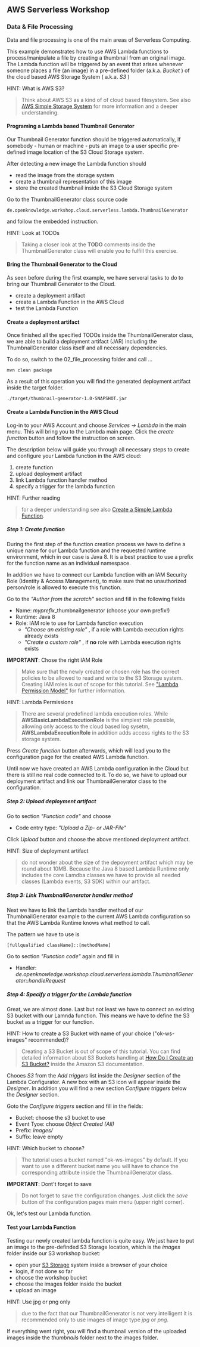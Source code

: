 ## AWS Serverless Workshop
### Data & File  Processing 

Data and file processing is one of the main areas of Serverless Computing. 

This example demonstrates how to use AWS Lambda functions to process/manipulate a file by creating a thumbnail from an original image. The Lambda function will be triggered by an event that arises whenever someone places a file (an image) in a pre-defined 
folder (a.k.a. *Bucket* ) of the cloud based AWS Storage System ( 
a.k.a. *S3* )

HINT: What is AWS S3?
> Think about AWS S3 as a kind of of cloud based filesystem. See also 
[AWS Simple Storage System](https://aws.amazon.com/s3/) for more information and a deeper understanding.  

#### Programing a Lambda based Thumbnail Generator

Our Thumbnail Generator function should be triggered automatically, if somebody - human or machine - puts an image to a user specific pre-defined image location of the S3 Cloud Storage system. 

After detecting a new image the Lambda function should 

* read the image from the storage system
* create a thumbnail representation of this image
* store the created thumbnail inside the S3 Cloud Storage system    

Go to the ThumbnailGenerator class source code 

    de.openknowledge.workshop.cloud.serverless.lambda.ThumbnailGenerator
    
and follow the embedded instruction. 

HINT: Look at TODOs 
> Taking a closer look at the **TODO** comments inside the ThumbnailGenerator class will enable you to fulfill this exercise.  

#### Bring the Thumbnail Generator to the Cloud 

As seen before during the first example, we have serveral tasks to do to bring 
our Thumbnail Generator to the Cloud. 

* create a deployment artifact 
* create a Lambda Function in the AWS Cloud 
* test the Lambda Function

#### Create a deployment artifact

Once finished all the specified TODOs inside the ThumbnailGenerator class, we are able to build a deployment artifact (JAR) including the ThumbnailGenerator class itself and all necessary dependencies. 

To do so, switch to the 02\_file\_processing folder and call ... 

    mvn clean package 
  
As a result of this operation you will find the generated deployment artifact inside the target folder. 

    ./target/thumbnail-generator-1.0-SNAPSHOT.jar
    
#### Create a Lambda Function in the AWS Cloud   

Log-in to your AWS Account and choose *Services -> Lambda* in the main menu. This will bring you to the Lambda main page. Click the *create function* button and follow the instruction on screen.

The description below will guide you through all necessary steps to create and configure your Lambda function in the AWS cloud: 

1. create function 
2. upload deployment artifact
3. link Lambda function handler method
4. specify a trigger for the lambda function

HINT: Further reading
> for a deeper understanding see also [Create a Simple Lambda Function](https://docs.aws.amazon.com/lambda/latest/dg/get-started-create-function.html).

##### Step 1: Create function 

During the first step of the function creation process we have to define a unique name for our Lambda function  and the requested runtime environment, which in our case is Java 8. It is a best practice to use a prefix for the function name as an individual namespace. 
 
In addition we have to connect our Lambda function with an IAM Security Role 
(Identity & Access Management), to make sure that no unauthorized person/role is allowed to execute this function.    

Go to the  *"Author from the scratch"* section and fill in the following fields

* Name: *myprefix*\_thumbnailgenerator (choose your own prefix!)
* Runtime: Java 8
* Role: IAM role to use for Lambda function execution 
   * *"Choose an existing role"* , if a role with Lambda execution rights already exists  
   * *"Create a custom role"* , if **no** role with Lambda execution rights exists
 
**IMPORTANT**: Chose the right IAM Role
> Make sure that the newly created or chosen role has the correct policies to be allowed to read and write to the S3 Storage system. Creating IAM roles is out of scope for this tutorial. See ["Lambda Permission Model"](https://docs.aws.amazon.com/lambda/latest/dg/intro-permission-model.html) for further information.   

HINT: Lambda Permissions
> There are several predefined lambda execution roles. While **AWSBasicLambdaExecutionRole** is the simplest role possible, allowing only access to the cloud based log sysetm, **AWSLambdaExecutionRole** in addition adds access rights to the S3 storage system.
 
Press *Create function* button afterwards, which will lead you to the configuration page for the created AWS Lambda function. 

Until now we have created an AWS Lambda configuration in the Cloud but there is still no real code connected to it. To do so, we have to upload our deployment artifact and link our ThumbnailGenerator class to the configuration.

##### Step 2: Upload deployment artifact 

Go to section *"Function code"* and choose 

* Code entry type: *"Upload a Zip- or JAR-File"*

Click *Upload* button and choose the above mentioned deployment artifact.  

HINT: Size of deployment artifact 
> do not wonder about the size of the depoyment artifact which may be round about 10MB. Because the Java 8 based Lambda Runtime only includes the core Lamdba classes we have to provide all needed classes (Lambda events, S3 SDK) within our artifact.  

##### Step 3: Link ThumbnailGenerator handler method 

Next we have to link the Lambda handler method of our ThumbnailGenerator example to the current AWS Lambda configuration so that the AWS Lambda Runtime knows what method to call.

The pattern we have to use is 

    [fullqualified className]::[methodName]
    
Go to section *"Function code"* again and fill in  
 
 * Handler: *de.openknowledge.workshop.cloud.serverless.lambda.ThumbnailGenerator::handleRequest*   


##### Step 4: Specify a trigger for the Lambda function

Great, we are almost done. Last but not least we have to connect an existing S3 bucket with our Lamnda function. 
This means we have to define the S3 bucket as a trigger for our function.   

HINT: How to create a S3 Bucket with name of your choice ("ok-ws-images" recommended)?
> Creating a S3 Bucket is out of scope of this tutorial. You can find detailed information about S3 Buckets handling at [How Do I Create an S3 Bucket?](https://docs.aws.amazon.com/AmazonS3/latest/user-guide/create-bucket.html) inside the Amazon S3 documentation.

Chooes *S3* from the *Add triggers* list inside the *Designer* section of the Lambda Configurator. A new box with an S3 icon will appear inside the *Designer*. In addition you will find a new section *Configure triggers* below the *Designer* section. 

Goto the *Configure triggers* section and fill in the fields: 

* Bucket: choose the s3 bucket to use
* Event Tyoe: choose *Object Created (All)* 
* Prefix: *images/*
* Suffix: leave empty 

HINT: Which bucket to choose?
> The tutorial uses a bucket named "ok-ws-images" by default. If you want to use a different bucket name you will have to chance the corresponding attribute inside the ThumbnailGenerator class.  

**IMPORTANT**: Dont't forget to save 
> Do not forget to save the configuration changes. Just click the *save* button of the configuration pages main menu (upper right corner). 

Ok, let's test our Lambda function.

#### Test your Lambda Function 

Testing our newly created lambda function is quite easy. We just have to put an image to the pre-definded S3 Storage location, which is the *images* folder inside our S3 workshop bucket: 

* open your [S3 Storage](https://s3.console.aws.amazon.com/s3/) system inside a browser of your choice
* login, if not done so far
* choose the workshop bucket
* choose the images folder inside the bucket
* upload an image

HINT: Use jpg or png only
> due to the fact that our ThumbnailGenerator is not very intelligent it is recommended only to use images of image type *jpg* or *png*. 

If everything went right, you will find a thumbnail version of the uploaded images inside the *thumbnails* folder next to the images folder.
 
 
  